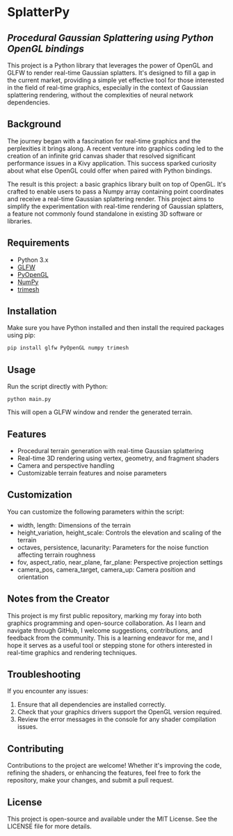 # SplatterPy

## *Procedural Gaussian Splattering using Python OpenGL bindings*

This project is a Python library that leverages the power of OpenGL and GLFW to render real-time Gaussian splatters. It's designed to fill a gap in the current market, providing a simple yet effective tool for those interested in the field of real-time graphics, especially in the context of Gaussian splattering rendering, without the complexities of neural network dependencies.

## Background

The journey began with a fascination for real-time graphics and the perplexities it brings along. A recent venture into graphics coding led to the creation of an infinite grid canvas shader that resolved significant performance issues in a Kivy application. This success sparked curiosity about what else OpenGL could offer when paired with Python bindings.

The result is this project: a basic graphics library built on top of OpenGL. It's crafted to enable users to pass a Numpy array containing point coordinates and receive a real-time Gaussian splattering render. This project aims to simplify the experimentation with real-time rendering of Gaussian splatters, a feature not commonly found standalone in existing 3D software or libraries.

## Requirements

- Python 3.x
- [GLFW](https://www.glfw.org/)
- [PyOpenGL](http://pyopengl.sourceforge.net/)
- [NumPy](https://numpy.org/)
- [trimesh](https://trimsh.org/trimesh.html)

## Installation

Make sure you have Python installed and then install the required packages using pip:

```sh
pip install glfw PyOpenGL numpy trimesh
```

## Usage

Run the script directly with Python:
```
python main.py
```
This will open a GLFW window and render the generated terrain.

## Features
 - Procedural terrain generation with real-time Gaussian splattering
 - Real-time 3D rendering using vertex, geometry, and fragment shaders
 - Camera and perspective handling
 - Customizable terrain features and noise parameters

## Customization
You can customize the following parameters within the script:

 - width, length: Dimensions of the terrain
 - height_variation, height_scale: Controls the elevation and scaling of the terrain
 - octaves, persistence, lacunarity: Parameters for the noise function affecting terrain roughness
 - fov, aspect_ratio, near_plane, far_plane: Perspective projection settings
 - camera_pos, camera_target, camera_up: Camera position and orientation

## Notes from the Creator
This project is my first public repository, marking my foray into both graphics programming and open-source collaboration. As I learn and navigate through GitHub, I welcome suggestions, contributions, and feedback from the community. This is a learning endeavor for me, and I hope it serves as a useful tool or stepping stone for others interested in real-time graphics and rendering techniques.


## Troubleshooting
If you encounter any issues:

 1. Ensure that all dependencies are installed correctly.
 2. Check that your graphics drivers support the OpenGL version required.
 3. Review the error messages in the console for any shader compilation issues.


## Contributing
Contributions to the project are welcome! Whether it's improving the code, refining the shaders, or enhancing the features, feel free to fork the repository, make your changes, and submit a pull request.

## License
This project is open-source and available under the MIT License. See the LICENSE file for more details.
